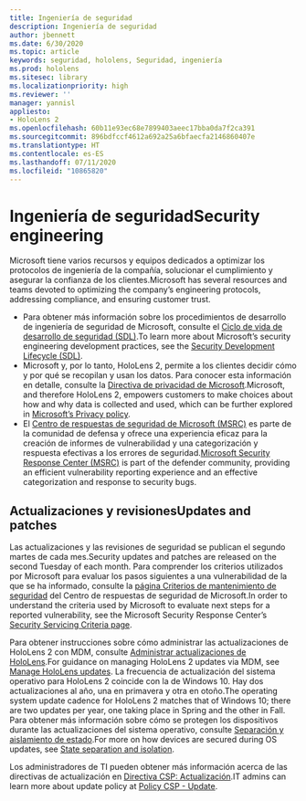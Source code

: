 ```yaml
---
title: Ingeniería de seguridad
description: Ingeniería de seguridad
author: jbennett
ms.date: 6/30/2020
ms.topic: article
keywords: seguridad, hololens, Seguridad, ingeniería
ms.prod: hololens
ms.sitesec: library
ms.localizationpriority: high
ms.reviewer: ''
manager: yannisl
appliesto:
- HoloLens 2
ms.openlocfilehash: 60b11e93ec68e7899403aeec17bba0da7f2ca391
ms.sourcegitcommit: 896bdfccf4612a692a25a6bfaecfa2146860407e
ms.translationtype: HT
ms.contentlocale: es-ES
ms.lasthandoff: 07/11/2020
ms.locfileid: "10865820"
---
```

# <span data-ttu-id="505b9-104">Ingeniería de seguridad</span><span class="sxs-lookup"><span data-stu-id="505b9-104">Security engineering</span></span>

<span data-ttu-id="505b9-105">Microsoft tiene varios recursos y equipos dedicados a optimizar los protocolos de ingeniería de la compañía, solucionar el cumplimiento y asegurar la confianza de los clientes.</span><span class="sxs-lookup"><span data-stu-id="505b9-105">Microsoft has several resources and teams devoted to optimizing the company’s engineering protocols, addressing compliance, and ensuring customer trust.</span></span> 

  * <span data-ttu-id="505b9-106">Para obtener más información sobre los procedimientos de desarrollo de ingeniería de seguridad de Microsoft, consulte el [Ciclo de vida de desarrollo de seguridad (SDL)](https://www.microsoft.com/securityengineering/sdl).</span><span class="sxs-lookup"><span data-stu-id="505b9-106">To learn more about Microsoft’s security engineering development practices, see the [Security Development Lifecycle (SDL)](https://www.microsoft.com/securityengineering/sdl).</span></span>
  * <span data-ttu-id="505b9-107">Microsoft y, por lo tanto, HoloLens 2, permite a los clientes decidir cómo y por qué se recopilan y usan los datos. Para conocer esta información en detalle, consulte la [Directiva de privacidad de Microsoft](https://privacy.microsoft.com/).</span><span class="sxs-lookup"><span data-stu-id="505b9-107">Microsoft, and therefore HoloLens 2, empowers customers to make choices about how and why data is collected and used, which can be further explored in [Microsoft’s Privacy policy](https://privacy.microsoft.com/).</span></span> 
  * <span data-ttu-id="505b9-108">El [Centro de respuestas de seguridad de Microsoft (MSRC)](https://www.microsoft.com/msrc) es parte de la comunidad de defensa y ofrece una experiencia eficaz para la creación de informes de vulnerabilidad y una categorización y respuesta efectivas a los errores de seguridad.</span><span class="sxs-lookup"><span data-stu-id="505b9-108">[Microsoft Security Response Center (MSRC)](https://www.microsoft.com/msrc) is part of the defender community, providing an efficient vulnerability reporting experience and an effective categorization and response to security bugs.</span></span> 

## <span data-ttu-id="505b9-109">Actualizaciones y revisiones</span><span class="sxs-lookup"><span data-stu-id="505b9-109">Updates and patches</span></span>

<span data-ttu-id="505b9-110">Las actualizaciones y las revisiones de seguridad se publican el segundo martes de cada mes.</span><span class="sxs-lookup"><span data-stu-id="505b9-110">Security updates and patches are released on the second Tuesday of each month.</span></span> <span data-ttu-id="505b9-111">Para comprender los criterios utilizados por Microsoft para evaluar los pasos siguientes a una vulnerabilidad de la que se ha informado, consulte la [página Criterios de mantenimiento de seguridad](https://www.microsoft.com/msrc/windows-security-servicing-criteria) del Centro de respuestas de seguridad de Microsoft.</span><span class="sxs-lookup"><span data-stu-id="505b9-111">In order to understand the criteria used by Microsoft to evaluate next steps for a reported vulnerability, see the Microsoft Security Response Center’s [Security Servicing Criteria page](https://www.microsoft.com/msrc/windows-security-servicing-criteria).</span></span> 

<span data-ttu-id="505b9-112">Para obtener instrucciones sobre cómo administrar las actualizaciones de HoloLens 2 con MDM, consulte [Administrar actualizaciones de HoloLens](https://docs.microsoft.com/hololens/hololens-updates).</span><span class="sxs-lookup"><span data-stu-id="505b9-112">For guidance on managing HoloLens 2 updates via MDM, see [Manage HoloLens updates](https://docs.microsoft.com/hololens/hololens-updates).</span></span> <span data-ttu-id="505b9-113">La frecuencia de actualización del sistema operativo para HoloLens 2 coincide con la de Windows 10. Hay dos actualizaciones al año, una en primavera y otra en otoño.</span><span class="sxs-lookup"><span data-stu-id="505b9-113">The operating system update cadence for HoloLens 2 matches that of Windows 10; there are two updates per year, one taking place in Spring and the other in Fall.</span></span> <span data-ttu-id="505b9-114">Para obtener más información sobre cómo se protegen los dispositivos durante las actualizaciones del sistema operativo, consulte [Separación y aislamiento de estado](security-state-separation-isolation.md).</span><span class="sxs-lookup"><span data-stu-id="505b9-114">For more on how devices are secured during OS updates, see [State separation and isolation](security-state-separation-isolation.md).</span></span> 

<span data-ttu-id="505b9-115">Los administradores de TI pueden obtener más información acerca de las directivas de actualización en [Directiva CSP: Actualización](https://docs.microsoft.com/windows/client-management/mdm/policy-csp-update).</span><span class="sxs-lookup"><span data-stu-id="505b9-115">IT admins can learn more about update policy at [Policy CSP - Update](https://docs.microsoft.com/windows/client-management/mdm/policy-csp-update).</span></span> 
